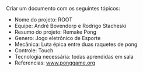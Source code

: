 Criar um documento com os seguintes tópicos:
- Nome do projeto: ROOT
- Equipe: André Bovendorp e Rodrigo Stacheski
- Resumo do projeto: Remake Pong
- Genero: Jogo eletrônico de Esporte
- Mecânica: Luta épica entre duas raquetes de pong
- Controle: Touch
- Tecnologia necessária: todas aprendidas em sala
- Referencias: www.ponggame.org
